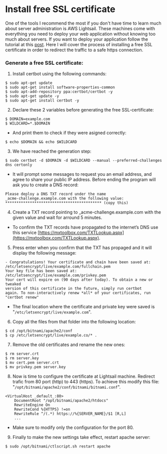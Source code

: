 <meta name="date" content="2020-3-16" />
<meta name="image" content="https://github.com/cjortegon/camiloortegon-public/raw/master/seo/lightsail_default.png" />
<meta name="language" content="en" />
<meta name="tags" content="lightsail,ec2,aws,ssl" />

# Install free SSL certificate

One of the tools I recommend the most if you don't have time to learn much about server administration is AWS Lightsail. These machines come with everything you need to deploy your web application without knowing too much about servers. If you want to deploy your application follow the tutorial at this [post](/blog/2020/deploy-webapps-at-aws-lightsail). Here I will cover the process of installing a free SSL certificate in order to redirect the traffic to a safe https connection.

### Generate a free SSL certificate:

1. Install certbot using the following commands:

>   
    $ sudo apt-get update
    $ sudo apt-get install software-properties-common
    $ sudo apt-add-repository ppa:certbot/certbot -y
    $ sudo apt-get update -y
    $ sudo apt-get install certbot -y

2. Declare these 2 variables before generating the free SSL-certificate:

>   
    $ DOMAIN=example.com
    $ WILDCARD=*.$DOMAIN

- And print them to check if they were asigned correctly:

>   
    $ echo $DOMAIN && echo $WILDCARD

3. We have reached the generation step:

>   
    $ sudo certbot -d $DOMAIN -d $WILDCARD --manual --preferred-challenges dns certonly

- It will prompt some messages to request you an email address, and agree to share your public IP address. Before ending the program will ask you to create a DNS record:

>   
    Please deploy a DNS TXT record under the name
    _acme-challenge.example.com with the following value:
    ******************************************* (copy this)

4. Create a TXT record pointing to _acme-challenge.example.com with the given value and wait for arround 5 minutes.

- To confirm the TXT records have propagated to the internet’s DNS use this service [https://mxtoolbox.com/TXTLookup.aspx](https://mxtoolbox.com/TXTLookup.aspx).

5. Press enter when you confirm that the TXT has propaged and it will display the following message:

>   
    - Congratulations! Your certificate and chain have been saved at:
    /etc/letsencrypt/live/example.com/fullchain.pem
    Your key file has been saved at:
    /etc/letsencrypt/live/example.com/privkey.pem
    Your cert will expire on (90 days after today). To obtain a new or tweaked
    version of this certificate in the future, simply run certbot
    again. To non-interactively renew *all* of your certificates, run
    "certbot renew"

- The final location where the certificate and private key were saved is "`/etc/letsencrypt/live/example.com`".

6. Copy all the files from that folder into the following location:

>   
    $ cd /opt/bitnami/apache2/conf
    $ cp /etc/letsencrypt/live/example.co/* .

7. Remove the old certificates and rename the new ones:

>   
    $ rm server.crt
    $ rm server.key
    $ mv cert.pem server.crt
    $ mv privkey.pem server.key

8. Now is time to configure the certificate at Lightsail machine. Redirect trafic from 80 port (http) to 443 (https). To achieve this modify this file: "`/opt/bitnami/apache2/conf/bitnami/bitnami.conf`".

>   
    <VirtualHost _default_:80>
        DocumentRoot "/opt/bitnami/apache2/htdocs"
        RewriteEngine On
        RewriteCond %{HTTPS} !=on
        RewriteRule ^/(.*) https://%{SERVER_NAME}/$1 [R,L]
        ...

- Make sure to modify only the configuration for the port 80.

9. Finally to make the new settings take effect, restart apache server:

>   
    $ sudo /opt/bitnami/ctlscript.sh restart apache
